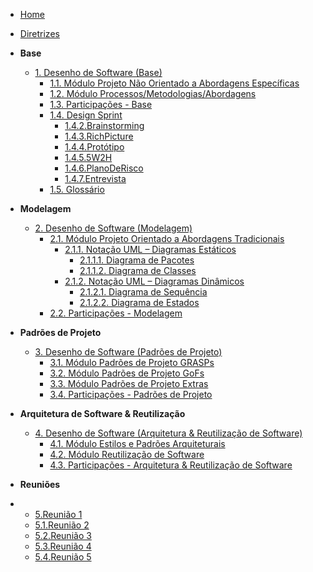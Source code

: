 <!-- docs/_sidebar.md -->

- [Home](/docs)
- [Diretrizes](Diretrizes/Diretrizes.md)

- **Base**

  - [1. Desenho de Software (Base)](Base/1.Base.md)
    - [1.1. Módulo Projeto Não Orientado a Abordagens Específicas](/Base/1.1.AbordagemNaoEspecifica.md)
    - [1.2. Módulo Processos/Metodologias/Abordagens](/Base/1.2.ProcessosMetodologiasAbordagens.md)
    - [1.3. Participações - Base](/Base/1.3.ParticipacoesBase.md)
    - [1.4. Design Sprint](/Base/1.4.DesignSprint/1.4.1.Introducao.md)
      - [1.4.2.Brainstorming](/Base/1.4.DesignSprint/1.4.2.Brainstorming.md)
      - [1.4.3.RichPicture](/Base/1.4.DesignSprint/1.4.3.RichPicture.md)
      - [1.4.4.Protótipo](/Base/1.4.DesignSprint/1.4.4.Prototipo.md)
      - [1.4.5.5W2H](/Base/1.4.DesignSprint/1.4.5.W2H.md)
      - [1.4.6.PlanoDeRisco](/Base/1.4.DesignSprint/1.4.6.PlanoDeRisco.md)
      - [1.4.7.Entrevista](/Base/1.4.DesignSprint/1.4.7.ValidaçãoDoPrototipo.md)
     - [1.5. Glossário](./Base/1.5.Glossario.md)


- **Modelagem**

  - [2. Desenho de Software (Modelagem)](/Modelagem/2.Modelagem.md)
    - [2.1. Módulo Projeto Orientado a Abordagens Tradicionais](/Modelagem/2.1.ModelagemTradicional.md)
      - [2.1.1. Notação UML – Diagramas Estáticos](/Modelagem/2.1.1.UMLEstaticos.md)
        - [2.1.1.1. Diagrama de Pacotes](/Modelagem/estatico/UML_DiagramaPacotes.md)
        - [2.1.1.2. Diagrama de Classes](/Modelagem/estatico/UML_DiagramaClasses.md)
      - [2.1.2. Notação UML – Diagramas Dinâmicos](/Modelagem/2.1.2.UMLDinamicos.md)
        - [2.1.2.1. Diagrama de Sequência](/Modelagem/dinamico/UML_DiagramaSequencia.md)
        - [2.1.2.2. Diagrama de Estados](/Modelagem//dinamico/UML_DiagramaEstados.md)
    - [2.2. Participações - Modelagem](/Modelagem/2.2.ParticipacoesModelagem.md)

- **Padrões de Projeto**

  - [3. Desenho de Software (Padrões de Projeto)](/PadroesDeProjeto/3.PadroesDeProjeto.md)
    - [3.1. Módulo Padrões de Projeto GRASPs](/PadroesDeProjeto/3.1.GRASPs.md)
    - [3.2. Módulo Padrões de Projeto GoFs](/PadroesDeProjeto/3.2.GoFs.md)
    - [3.3. Módulo Padrões de Projeto Extras](/PadroesDeProjeto/3.3.PadroesExtra.md)
    - [3.4. Participações - Padrões de Projeto](/PadroesDeProjeto/3.4.ParticipacoesPadroes.md)

- **Arquitetura de Software & Reutilização**

  - [4. Desenho de Software (Arquitetura & Reutilização de Software)](/ArquiteturaReutilizacao/4.ArquiteturaReutilizacao.md)
    - [4.1. Módulo Estilos e Padrões Arquiteturais](/ArquiteturaReutilizacao/4.1.PadroesArquiteturais.md)
    - [4.2. Módulo Reutilização de Software](/ArquiteturaReutilizacao/4.2.ReutilizacaoDeSoftware.md)
    - [4.3. Participações - Arquitetura & Reutilização de Software](/ArquiteturaReutilizacao/4.3.ParticipacoesArqReutilizacao.md)

- **Reuniões**
- 
  - [5.Reunião 1](/Reunioes/5.Reuniao01.md)
  - [5.1.Reunião 2](/Reunioes/5.1.Reuniao02.md)
  - [5.2.Reunião 3](/Reunioes/5.2.Reuniao03.md)
  - [5.3.Reunião 4](/Reunioes/5.3.Reuniao04.md)
  - [5.4.Reunião 5](/Reunioes/5.4.Reuniao05.md)

